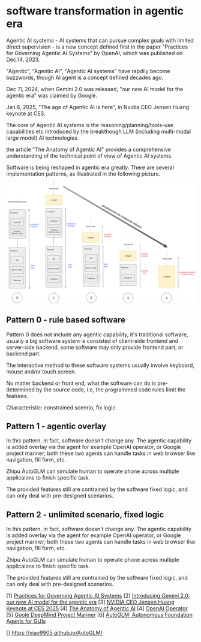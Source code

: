 # software transformation in agentic era

Agentic AI systems - AI systems that can pursue complex goals with limited direct supervision - is a new concept defined first in the paper "Practices for Governing Agentic AI Systems" by OpenAI, which was published on Dec.14, 2023.

"Agentic", "Agentic AI", "Agentic AI systems" have rapdily become buzzwords, though AI agent is a concept defined decades ago.

Dec 11, 2024, when Gemini 2.0 was released, "our new AI model for the agentic era" was claimed by Google.

Jan.6, 2025, "The age of Agentic AI is here", in Nvidia CEO Jensen Huang keynote at CES.

The core of Agentic AI systems is the reasoning/planning/tools-use capabilities etc introduced by the breakthough LLM (including multi-modal large model) AI technologies.

the article "The Anatomy of Agentic AI" provides a comprehensive understanding of the technical point of view of Agentic AI systems.

Software is being reshaped in agentic era greatly. There are several implementation patterns, as illustrated in the following picture.

![](attachments/agentic-software.png?raw=true)

## Pattern 0 - rule based software

Pattern 0 does not include any agentic capability, it's traditional software, usually a big software system is consisted of client-side frontend and server-side backend, some software may only provide frontend part, or backend part.

The interactive method to these software systems usually involve keyboard, mouse and/or touch screen.

No matter backend or front end, what the software can do is pre-determined by the source code, i.e, the programmed code rules limit the features. 

Characteristic: constrained scenrio, fix logic.

## Pattern 1 - agentic overlay

In this pattern, in fact, software doesn't change any. The agentic capability is added overlay via the agent for example OpenAI operator, or Google project mariner; both these two agents can handle tasks in web browser like navigation, fill form, etc.

Zhipu AutoGLM can simulate human to operate phone across multiple applicaions to finish specific task.

The provided features still are contrained by the software fixed logic, and can only deal with pre-designed scenarios.

## Pattern 2 - unlimited scenario, fixed logic

In this pattern, in fact, software doesn't change any. The agentic capability is added overlay via the agent for example OpenAI operator, or Google project mariner; both these two agents can handle tasks in web browser like navigation, fill form, etc.

Zhipu AutoGLM can simulate human to operate phone across multiple applicaions to finish specific task.

The provided features still are contrained by the software fixed logic, and can only deal with pre-designed scenarios.

[1] [Practices for Governing Agentic AI Systems](https://cdn.openai.com/papers/practices-for-governing-agentic-ai-systems.pdf)
[2] [Introducing Gemini 2.0: our new AI model for the agentic era](https://blog.google/technology/google-deepmind/google-gemini-ai-update-december-2024/#ceo-message)
[3] [NVIDIA CEO Jensen Huang Keynote at CES 2025](https://www.youtube.com/watch?v=k82RwXqZHY8)
[4] [The Anatomy of Agentic AI](https://dr-arsanjani.medium.com/the-anatomy-of-agentic-ai-0ae7d243d13c)
[4] [OpenAI Operator](https://openai.com/index/introducing-operator/)
[5] [Goole DeepMind Project Mariner](https://deepmind.google/technologies/project-mariner/)
[6] [AutoGLM: Autonomous Foundation Agents for GUIs](https://xiao9905.github.io/AutoGLM/)



[] https://xiao9905.github.io/AutoGLM/
